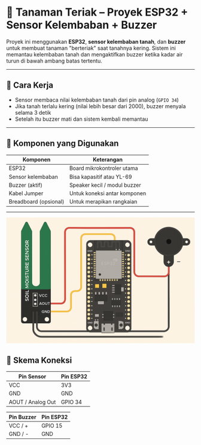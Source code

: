 # 🌱 Tanaman Teriak – Proyek ESP32 + Sensor Kelembaban + Buzzer

Proyek ini menggunakan **ESP32**, **sensor kelembaban tanah**, dan **buzzer** untuk membuat tanaman "berteriak" saat tanahnya kering. Sistem ini memantau kelembaban tanah dan mengaktifkan buzzer ketika kadar air turun di bawah ambang batas tertentu.

---

## 🧠 Cara Kerja

- Sensor membaca nilai kelembaban tanah dari pin analog (`GPIO 34`)
- Jika tanah terlalu kering (nilai lebih besar dari 2000), buzzer menyala selama 3 detik
- Setelah itu buzzer mati dan sistem kembali memantau

---

## 🧰 Komponen yang Digunakan

| Komponen             | Keterangan                    |
|----------------------|-------------------------------|
| ESP32                | Board mikrokontroler utama    |
| Sensor kelembaban    | Bisa kapasitif atau YL-69     |
| Buzzer (aktif)       | Speaker kecil / modul buzzer  |
| Kabel Jumper         | Untuk koneksi antar komponen  |
| Breadboard (opsional)| Untuk merapikan rangkaian     |

---
![Wiring Diagram](images/moist_sensor.png)

## 🔌 Skema Koneksi

| Pin Sensor          | Pin ESP32 |
|---------------------|-----------|
| VCC                 | 3V3       |
| GND                 | GND       |
| AOUT / Analog Out   | GPIO 34   |


| Pin Buzzer          | Pin ESP32 |
|---------------------|-----------|
| VCC / +             | GPIO 15   |
| GND / -             | GND       |
